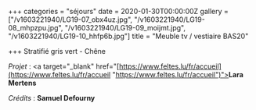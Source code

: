 +++
categories = "séjours"
date = 2020-01-30T00:00:00Z
gallery = ["/v1603221940/LG19-07_obx4uz.jpg", "/v1603221940/LG19-08_mhpzpu.jpg", "/v1603221940/LG19-09_moijmt.jpg", "/v1603221940/LG19-10_hhfp6b.jpg"]
title = "Meuble tv / vestiaire BAS20"

+++
Stratifié gris vert - Chêne

_Projet_ : <a target="_blank" href="[https://www.feltes.lu/fr/accueil](https://www.feltes.lu/fr/accueil "https://www.feltes.lu/fr/accueil")"><strong>Lara Mertens</strong></a>

_Crédits_ : **Samuel Defourny**